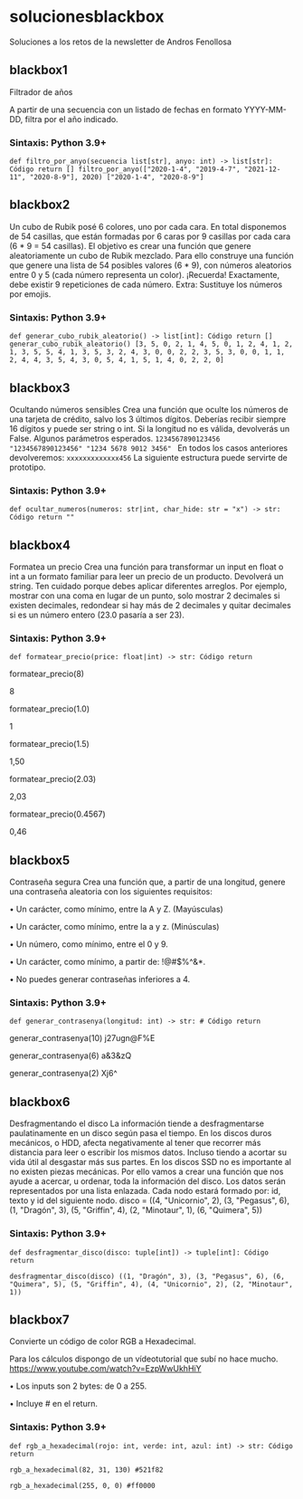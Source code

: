 # solucionesblackbox
Soluciones a los retos de la newsletter de Andros Fenollosa

## blackbox1
Filtrador de años

A partir de una secuencia con un listado de fechas en formato YYYY-MM-DD, filtra por el año indicado.

### Sintaxis: Python 3.9+

`def filtro_por_anyo(secuencia list[str], anyo: int) -> list[str]:
    Código
    return []
filtro_por_anyo(["2020-1-4", "2019-4-7", "2021-12-11", "2020-8-9"], 2020)
["2020-1-4", "2020-8-9"]`

## blackbox2
Un cubo de Rubik posé 6 colores, uno por cada cara. En total disponemos de 54 casillas, que están formadas por 6 caras por 9 casillas por cada cara (6 * 9 = 54 casillas).
El objetivo es crear una función que genere aleatoriamente un cubo de Rubik mezclado. Para ello construye una función que genere una lista de 54 posibles valores (6 * 9), con números aleatorios entre 0 y 5 (cada número representa un color).
¡Recuerda! Exactamente, debe existir 9 repeticiones de cada número.
Extra: Sustituye los números por emojis.

### Sintaxis: Python 3.9+
`def generar_cubo_rubik_aleatorio() -> list[int]:
Código
return []
generar_cubo_rubik_aleatorio()
 [3, 5, 0, 2, 1, 4, 5, 0, 1, 2, 4, 1, 2, 1, 3, 5, 5, 4, 1, 3, 5, 3, 2, 4, 3, 0, 0, 2, 2, 3, 5, 3, 0, 0, 1, 1, 2, 4, 4, 3, 5, 4, 3, 0, 5, 4, 1, 5, 1, 4, 0, 2, 2, 0]
`

## blackbox3
Ocultando números sensibles
Crea una función que oculte los números de una tarjeta de crédito, salvo los 3 últimos dígitos. Deberías recibir siempre 16 dígitos y puede ser string o int.
Si la longitud no es válida, devolverás un False.
Algunos parámetros esperados.
``1234567890123456
"1234567890123456"
"1234 5678 9012 3456"
``
En todos los casos anteriores devolveremos:
``xxxxxxxxxxxxx456``
La siguiente estructura puede servirte de prototipo.

### Sintaxis: Python 3.9+
``def ocultar_numeros(numeros: str|int, char_hide: str = "x") -> str:
 Código
return ""``

## blackbox4
Formatea un precio
Crea una función para transformar un input en float o int a un formato familiar para leer un precio de un producto. Devolverá un string.
Ten cuidado porque debes aplicar diferentes arreglos. Por ejemplo, mostrar con una coma en lugar de un punto, solo mostrar 2 decimales si existen decimales, redondear si hay más de 2 decimales y quitar decimales si es un número entero (23.0 pasaría a ser 23).
### Sintaxis: Python 3.9+
``def formatear_precio(price: float|int) -> str:
 Código
return``

formatear_precio(8)

8

formatear_precio(1.0)

1

formatear_precio(1.5)

1,50

formatear_precio(2.03)

2,03

formatear_precio(0.4567)

0,46

## blackbox5
Contraseña segura
Crea una función que, a partir de una longitud, genere una contraseña aleatoria con los siguientes requisitos:

•	Un carácter, como mínimo, entre la A y Z. (Mayúsculas)

•	Un carácter, como mínimo, entre la a y z. (Minúsculas)

•	Un número, como mínimo, entre el 0 y 9.

•	Un carácter, como mínimo, a partir de: !@#$%^&*.

•	No puedes generar contraseñas inferiores a 4.

### Sintaxis: Python 3.9+
``def generar_contrasenya(longitud: int) -> str:
    # Código
    return``

generar_contrasenya(10)
 j27ugn@F%E

generar_contrasenya(6)
 a&3&zQ

generar_contrasenya(2)
 Xj6^

## blackbox6
Desfragmentando el disco
La información tiende a desfragmentarse paulatinamente en un disco según pasa el tiempo. En los discos duros mecánicos, o HDD, afecta negativamente al tener que recorrer más distancia para leer o escribir los mismos datos. Incluso tiendo a acortar su vida útil al desgastar más sus partes. En los discos SSD no es importante al no existen piezas mecánicas.
Por ello vamos a crear una función que nos ayude a acercar, u ordenar, toda la información del disco. Los datos serán representados por una lista enlazada. Cada nodo estará formado por: id, texto y id del siguiente nodo.
disco = ((4, "Unicornio", 2), (3, "Pegasus", 6), (1, "Dragón", 3), (5, "Griffin", 4), (2, "Minotaur", 1), (6, "Quimera", 5))

### Sintaxis: Python 3.9+
``def desfragmentar_disco(disco: tuple[int]) -> tuple[int]:
 Código
return``

``desfragmentar_disco(disco)
 ((1, "Dragón", 3), (3, "Pegasus", 6), (6, "Quimera", 5), (5, "Griffin", 4), (4, "Unicornio", 2), (2, "Minotaur", 1))
``

## blackbox7
Convierte un código de color RGB a Hexadecimal.

Para los cálculos dispongo de un vídeotutorial que subí no hace mucho.
https://www.youtube.com/watch?v=EzpWwUkhHiY

•	Los inputs son 2 bytes: de 0 a 255.

•	Incluye # en el return.

### Sintaxis: Python 3.9+
``def rgb_a_hexadecimal(rojo: int, verde: int, azul: int) -> str:
Código
return``

``rgb_a_hexadecimal(82, 31, 130)
 #521f82``

``rgb_a_hexadecimal(255, 0, 0)
 #ff0000``
